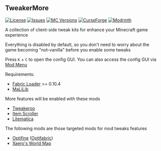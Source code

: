 ## TweakerMore

[![License](https://img.shields.io/github/license/Fallen-Breath/tweakermore.svg)](http://www.gnu.org/licenses/lgpl-3.0.html)
[![Issues](https://img.shields.io/github/issues/Fallen-Breath/tweakermore.svg)](https://github.com/Fallen-Breath/tweakermore/issues)
[![MC Versions](http://cf.way2muchnoise.eu/versions/For%20MC_tweakermore_all.svg)](https://www.curseforge.com/minecraft/mc-mods/tweakermore)
[![CurseForge](http://cf.way2muchnoise.eu/full_tweakermore_downloads.svg)](https://www.curseforge.com/minecraft/mc-mods/tweakermore)
[![Modrinth](https://img.shields.io/modrinth/dt/GBeCx05I?label=Modrinth%20Downloads)](https://modrinth.com/mod/tweakermore)

A collection of client-side tweak kits for enhance your Minecraft game experience

Everything is disabled by default, so you don't need to worry about the game becoming "not-vanilla" before you enable some tweaks

Press `K` + `C` to open the config GUI. You can also access the config GUI via [Mod Menu](https://www.curseforge.com/minecraft/mc-mods/modmenu)

Requirements:

- [Fabric Loader](https://fabricmc.net/) >= 0.10.4
- [MaLiLib](https://www.curseforge.com/minecraft/mc-mods/malilib)

More features will be enabled with these mods

- [Tweakeroo](https://www.curseforge.com/minecraft/mc-mods/tweakeroo)
- [Item Scroller](https://www.curseforge.com/minecraft/mc-mods/item-scroller)
- [Litematica](https://www.curseforge.com/minecraft/mc-mods/litematica)

The following mods are those targeted mods for mod tweaks features

- [Optifine](https://www.optifine.net/home) ([Optifabric](https://www.curseforge.com/minecraft/mc-mods/optifabric))
- [Xaero's World Map](https://www.curseforge.com/minecraft/mc-mods/xaeros-world-map)
